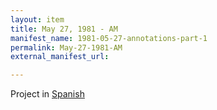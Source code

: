 ```yaml
---
layout: item
title: May 27, 1981 - AM
manifest_name: 1981-05-27-annotations-part-1
permalink: May-27-1981-AM
external_manifest_url: 

---
```

<!-- Add an essay or interpretive material below this line,
using HTML or markdown.  Do not modify this file above this line -->
Project in <a href="https://verapburrows.github.io/radio-venceremos-espanol/27-de-mayo-1981-AM">Spanish</a>
<br>
